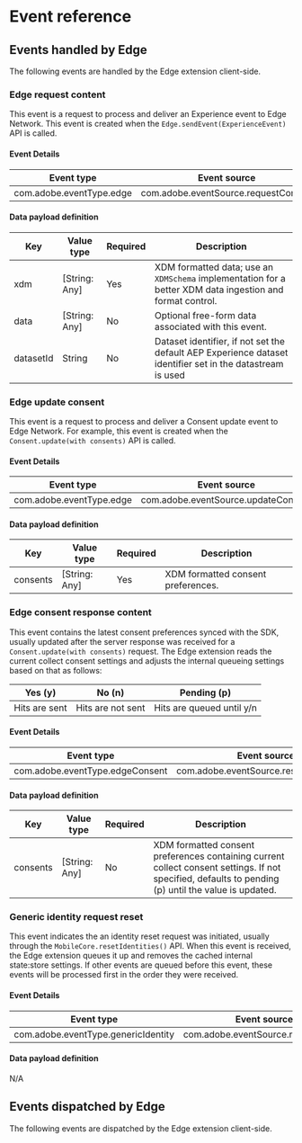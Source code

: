# Event reference

## Events handled by Edge

The following events are handled by the Edge extension client-side.

### Edge request content

This event is a request to process and deliver an Experience event to Edge Network. This event is created when the `Edge.sendEvent(ExperienceEvent)` API is called.

#### Event Details

| Event type                 | Event source                         |
| -------------------------- | ------------------------------------ |
| com.adobe.eventType.edge   | com.adobe.eventSource.requestContent |

#### Data payload definition

| Key       | Value type    | Required | Description           |
| --------- | ------------- | -------- | --------------------- |
| xdm       | [String: Any] | Yes      | XDM formatted data; use an `XDMSchema` implementation for a better XDM data ingestion and format control. |
| data      | [String: Any] | No       | Optional free-form data associated with this event. |
| datasetId | String        | No       | Dataset identifier, if not set the default AEP Experience dataset identifier set in the datastream is used |

### Edge update consent

This event is a request to process and deliver a Consent update event to Edge Network. For example, this event is created when the `Consent.update(with consents)` API is called.

#### Event Details

| Event type                 | Event source                         |
| -------------------------- | ------------------------------------ |
| com.adobe.eventType.edge   | com.adobe.eventSource.updateConsent  |

#### Data payload definition

| Key       | Value type    | Required | Description           |
| --------- | ------------- | -------- | --------------------- |
| consents  | [String: Any] | Yes      | XDM formatted consent preferences. |

### Edge consent response content

This event contains the latest consent preferences synced with the SDK, usually updated after the server response was received for a `Consent.update(with consents)` request.
The Edge extension reads the current collect consent settings and adjusts the internal queueing settings based on that as follows:

| Yes (y)        | No (n)            | Pending (p)     |
| -------------- | ----------------- | --------------- |
| Hits are sent  | Hits are not sent | Hits are queued until y/n |

#### Event Details

| Event type                        | Event source                          |
| --------------------------------- | ------------------------------------- |
| com.adobe.eventType.edgeConsent   | com.adobe.eventSource.responseContent |

#### Data payload definition

| Key       | Value type    | Required | Description           |
| --------- | ------------- | -------- | --------------------- |
| consents  | [String: Any] | No       | XDM formatted consent preferences containing current collect consent settings. If not specified, defaults to pending (p) until the value is updated. |

### Generic identity request reset

This event indicates the an identity reset request was initiated, usually through the `MobileCore.resetIdentities()` API. When this event is received, the Edge extension queues it up and removes the cached internal state:store settings. If other events are queued before this event, these events will be processed first in the order they were received.

#### Event Details

| Event type                            | Event source                         |
| ------------------------------------- | ------------------------------------ |
| com.adobe.eventType.genericIdentity   | com.adobe.eventSource.requestReset   |

#### Data payload definition

N/A

## Events dispatched by Edge

The following events are dispatched by the Edge extension client-side.
<todo>
